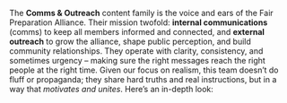 The **Comms & Outreach** content family is the voice and ears of the Fair Preparation Alliance. Their mission twofold: **internal communications** (comms) to keep all members informed and connected, and **external outreach** to grow the alliance, shape public perception, and build community relationships. They operate with clarity, consistency, and sometimes urgency – making sure the right messages reach the right people at the right time. Given our focus on realism, this team doesn’t do fluff or propaganda; they share hard truths and real instructions, but in a way that _motivates and unites_. Here’s an in-depth look: